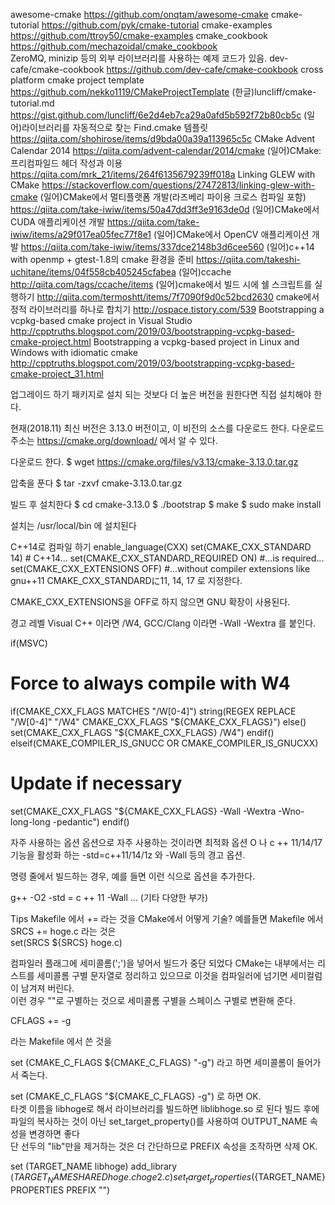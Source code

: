 awesome-cmake  https://github.com/onqtam/awesome-cmake
cmake-tutorial https://github.com/pyk/cmake-tutorial
cmake-examples https://github.com/ttroy50/cmake-examples
cmake_cookbook https://github.com/mechazoidal/cmake_cookbook  
ZeroMQ, minizip 등의 외부 라이브러리를 사용하는 예제 코드가 있음.
dev-cafe/cmake-cookbook https://github.com/dev-cafe/cmake-cookbook
cross platform cmake project template https://github.com/nekko1119/CMakeProjectTemplate
(한글)luncliff/cmake-tutorial.md   https://gist.github.com/luncliff/6e2d4eb7ca29a0afd5b592f72b80cb5c
(일어)라이브러리를 자동적으로 찾는 Find<package>.cmake 템플릿  https://qiita.com/shohirose/items/d9bda00a39a113965c5c
CMake Advent Calendar 2014  https://qiita.com/advent-calendar/2014/cmake
(일어)CMake: 프리컴파일드 헤더 작성과 이용    https://qiita.com/mrk_21/items/264f6135679239ff018a
Linking GLEW with CMake https://stackoverflow.com/questions/27472813/linking-glew-with-cmake
(일어)CMake에서  멀티플랫폼 개발(라즈베리 파이용 크로스 컴파일 포함)  https://qiita.com/take-iwiw/items/50a47dd3ff3e9163de0d
(일어)CMake에서 CUDA 애플리케이션 개발  https://qiita.com/take-iwiw/items/a29f017ea05fec77f8e1
(일어)CMake에서 OpenCV 애플리케이션 개발  https://qiita.com/take-iwiw/items/337dce2148b3d6cee560
(일어)c++14 with openmp + gtest-1.8의 cmake 환경을 준비  https://qiita.com/takeshi-uchitane/items/04f558cb405245cfabea
(일어)ccache http://qiita.com/tags/ccache/items 
(일어)cmake에서 빌드 시에 쉘 스크립트를 실행하기  http://qiita.com/termoshtt/items/7f7090f9d0c52bcd2630
cmake에서 정적 라이브러리를 하나로 합치기 http://ospace.tistory.com/539
Bootstrapping a vcpkg-based cmake project in Visual Studio  http://cpptruths.blogspot.com/2019/03/bootstrapping-vcpkg-based-cmake-project.html
Bootstrapping a vcpkg-based project in Linux and Windows with idiomatic cmake  http://cpptruths.blogspot.com/2019/03/bootstrapping-vcpkg-based-cmake-project_31.html

업그레이드 하기
패키지로 설치 되는 것보다 더 높은 버전을 원한다면 직접 설치해야 한다.

현재(2018.11) 최신 버전은 3.13.0 버전이고, 이 비전의 소스를 다운로드 한다. 
다운로드 주소는 https://cmake.org/download/ 에서 알 수 있다.



다운로드 한다.
  $ wget https://cmake.org/files/v3.13/cmake-3.13.0.tar.gz

압축을 푼다
  $ tar -zxvf cmake-3.13.0.tar.gz

빌드 후 설치한다
  $ cd cmake-3.13.0
  $ ./bootstrap
  $ make
  $ sudo make install



설치는 /usr/local/bin 에 설치된다





C++14로 컴파일 하기
enable_language(CXX)
set(CMAKE_CXX_STANDARD 14) # C++14...
set(CMAKE_CXX_STANDARD_REQUIRED ON) #...is required...
set(CMAKE_CXX_EXTENSIONS OFF) #...without compiler extensions like gnu++11
CMAKE_CXX_STANDARDに11, 14, 17 로 지정한다.

CMAKE_CXX_EXTENSIONS을 OFF로 하지 않으면 GNU 확장이 사용된다. 

경고 레벨
Visual C++ 이라면 /W4, GCC/Clang 이라면 -Wall -Wextra 를 붙인다.

if(MSVC)
  # Force to always compile with W4
  if(CMAKE_CXX_FLAGS MATCHES "/W[0-4]")
    string(REGEX REPLACE "/W[0-4]" "/W4" CMAKE_CXX_FLAGS "${CMAKE_CXX_FLAGS}")
  else()
    set(CMAKE_CXX_FLAGS "${CMAKE_CXX_FLAGS} /W4")
  endif()
elseif(CMAKE_COMPILER_IS_GNUCC OR CMAKE_COMPILER_IS_GNUCXX)
  # Update if necessary
  set(CMAKE_CXX_FLAGS "${CMAKE_CXX_FLAGS} -Wall -Wextra -Wno-long-long -pedantic")
endif()




자주 사용하는 옵션
옵션으로 자주 사용하는 것이라면 최적화 옵션 O 나 c ++ 11/14/17 기능을 활성화 하는 -std=c++11/14/1z 와 -Wall 등의 경고 옵션.

명령 줄에서 빌드하는 경우, 예를 들면 이런 식으로 옵션을 추가한다.

g++ -O2 -std = c ++ 11 -Wall ... (기타 다양한 부가)

 
Tips
Makefile 에서 += 라는 것을 CMake에서 어떻게 기술?
예를들면 Makefile 에서
  SRCS += hoge.c
라는 것은  
  set(SRCS ${SRCS} hoge.c)  

컴파일러 플래그에 세미콜롬(';')을 넣어서 빌드가 중단 되었다
CMake는 내부에서는 리스트를 세미콜롬 구별 문자열로 정리하고 있으므로 이것을 컴파일러에 넘기면 세미컬럼이 남겨져 버린다.  
이런 경우 ""로 구별하는 것으로 세미콜롬 구별을 스페이스 구별로 변환해 준다.  

  CFLAGS += -g
 
라는 Makefile 에서 쓴 것을  
 
  set (CMAKE_C_FLAGS ${CMAKE_C_FLAGS} "-g")
라고 하면 세미콜롬이 들어가서 죽는다.  

set (CMAKE_C_FLAGS "${CMAKE_C_FLAGS} -g")
로 하면 OK.    
타겟 이름을 libhoge로 해서 라이브러리를 빌드하면 liblibhoge.so 로 된다 
빌드 후에 파일의 복사하는 것이 아닌 set_target_property()를 사용하여 OUTPUT_NAME 속성을 변경하면 좋다  
단 선두의 "lib"만을 제거하는 것은 더 간단하므로 PREFIX 속성을 조작하면 삭제 OK.  

set (TARGET_NAME libhoge)
add_library (${TARGET_NAME} SHARED hoge.c hoge2.c)
set_target_properties (${TARGET_NAME}
                       PROPERTIES PREFIX
                       "")